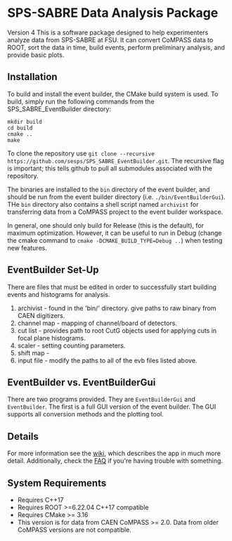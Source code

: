 # SPS-SABRE Data Analysis Package
Version 4
This is a software package designed to help experimenters analyze data from SPS-SABRE at FSU. 
It can convert CoMPASS data to ROOT, sort the data in time, build events, perform preliminary analysis, and provide basic plots.

## Installation
To build and install the event builder, the CMake build system is used. To build, simply run the following commands from the SPS_SABRE_EventBuilder directory:
```
mkdir build
cd build
cmake ..
make
```

To clone the repository use `git clone --recursive https://github.com/sesps/SPS_SABRE_EventBuilder.git`. The recursive flag is important; this tells github to pull all submodules associated with the repository. 

The binaries are installed to the `bin` directory of the event builder, and should be run from the event builder directory (i.e. `./bin/EventBuilderGui`). THe `bin` directory also contains a shell script named `archivist` for transferring data from a CoMPASS project to the
event builder workspace.

In general, one should only build for Release (this is the default), for maximum optimization. However, it can be useful to run in Debug (change the cmake command to `cmake -DCMAKE_BUILD_TYPE=Debug ..`) when testing new features.

## EventBuilder Set-Up 
There are files that must be edited in order to successfully start building events and histograms for analysis. 
1. archivist - found in the 'bin/' directory. give paths to raw binary from CAEN digitizers.
2. channel map - mapping of channel/board of detectors.
3. cut list - provides path to root CutG objects used for applying cuts in focal plane histograms.
4. scaler - setting counting parameters.
5. shift map -  
6. input file - modify the paths to all of the evb files listed above. 

## EventBuilder vs. EventBuilderGui
There are two programs provided. They are `EventBuilderGui` and `EventBuilder`. The first is a full GUI version of the event builder. The GUI supports all conversion methods and the plotting tool.

## Details
For more information see the [wiki](https://github.com/sesps/SPS_SABRE_EventBuilder/wiki), which describes the app in much more detail.
Additionally, check the [FAQ](https://github.com/sesps/SPS_SABRE_EventBuilder/wiki/FAQ) if you're having trouble with something.

## System Requirements
- Requires C++17
- Requires ROOT >=6.22.04 C++17 compatible
- Requires CMake >= 3.16
- This version is for data from CAEN CoMPASS >= 2.0. Data from older CoMPASS versions are not compatible.
